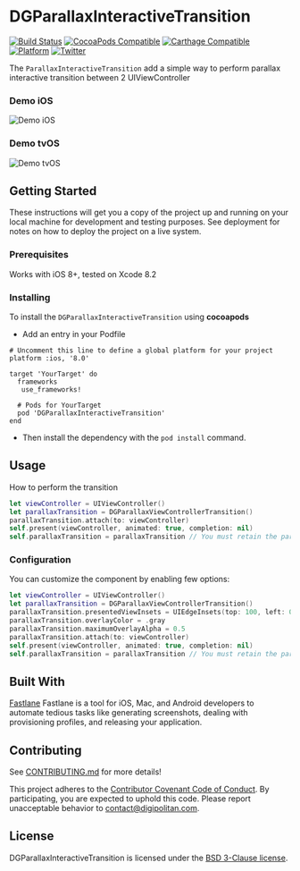 DGParallaxInteractiveTransition
=================================

[![Build Status](https://travis-ci.org/Digipolitan/parallax-interactive-transition-swift.svg?branch=master)](https://travis-ci.org/Digipolitan/parallax-interactive-transition-swift)
[![CocoaPods Compatible](https://img.shields.io/cocoapods/v/DGParallaxInteractiveTransition.svg)](https://img.shields.io/cocoapods/v/DGParallaxInteractiveTransition.svg)
[![Carthage Compatible](https://img.shields.io/badge/Carthage-compatible-4BC51D.svg?style=flat)](https://github.com/Carthage/Carthage)
[![Platform](https://img.shields.io/cocoapods/p/DGParallaxInteractiveTransition.svg?style=flat)](http://cocoadocs.org/docsets/DGParallaxInteractiveTransition)
[![Twitter](https://img.shields.io/badge/twitter-@Digipolitan-blue.svg?style=flat)](http://twitter.com/Digipolitan)

The `ParallaxInteractiveTransition` add a simple way to perform parallax interactive transition between 2 UIViewController

### Demo iOS

![Demo iOS](https://github.com/Digipolitan/parallax-interactive-transition-swift/blob/develop/Screenshots/ios_capture.gif?raw=true "Demo iOS")

### Demo tvOS

![Demo tvOS](https://github.com/Digipolitan/parallax-interactive-transition-swift/blob/develop/Screenshots/tvos_capture.gif?raw=true "Demo tvOS")


## Getting Started

These instructions will get you a copy of the project up and running on your local machine for development and testing purposes. See deployment for notes on how to deploy the project on a live system.

### Prerequisites

Works with iOS 8+, tested on Xcode 8.2

### Installing

To install the `DGParallaxInteractiveTransition` using **cocoapods**

- Add an entry in your Podfile  

```
# Uncomment this line to define a global platform for your project
platform :ios, '8.0'

target 'YourTarget' do
  frameworks
   use_frameworks!

  # Pods for YourTarget
  pod 'DGParallaxInteractiveTransition'
end
```

- Then install the dependency with the `pod install` command.

## Usage

How to perform the transition

```swift
let viewController = UIViewController()
let parallaxTransition = DGParallaxViewControllerTransition()
parallaxTransition.attach(to: viewController)
self.present(viewController, animated: true, completion: nil)
self.parallaxTransition = parallaxTransition // You must retain the parallax transition
```

### Configuration

You can customize the component by enabling few options:

```swift
let viewController = UIViewController()
let parallaxTransition = DGParallaxViewControllerTransition()
parallaxTransition.presentedViewInsets = UIEdgeInsets(top: 100, left: 0, bottom: 0, right: 0)
parallaxTransition.overlayColor = .gray
parallaxTransition.maximumOverlayAlpha = 0.5
parallaxTransition.attach(to: viewController)
self.present(viewController, animated: true, completion: nil)
self.parallaxTransition = parallaxTransition // You must retain the parallax transition
```

## Built With

[Fastlane](https://fastlane.tools/)
Fastlane is a tool for iOS, Mac, and Android developers to automate tedious tasks like generating screenshots, dealing with provisioning profiles, and releasing your application.

## Contributing

See [CONTRIBUTING.md](CONTRIBUTING.md) for more details!

This project adheres to the [Contributor Covenant Code of Conduct](CODE_OF_CONDUCT.md).
By participating, you are expected to uphold this code. Please report
unacceptable behavior to [contact@digipolitan.com](mailto:contact@digipolitan.com).

## License

DGParallaxInteractiveTransition is licensed under the [BSD 3-Clause license](LICENSE).
